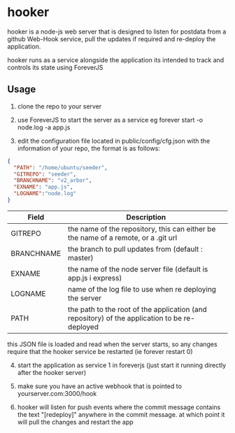 hooker
======

hooker is a node-js web server that is designed to listen for postdata from a github Web-Hook service, pull the updates if required and re-deploy the application.

hooker runs as a service alongside the application its intended to track and controls its state using ForeverJS

## Usage

1) clone the repo to your server

2) use ForeverJS to start the server as a service eg forever start -o node.log -a app.js

3) edit the configuration file located in public/config/cfg.json with the information of your repo, the format is as follows:

```json
{
  "PATH": "/home/ubuntu/seeder",
  "GITREPO": "seeder",
  "BRANCHNAME": "v2_arbor",
  "EXNAME": "app.js",
  "LOGNAME":"node.log"
}
```

| Field      | Description                                                                                   |
|------------|-----------------------------------------------------------------------------------------------|
| GITREPO    | the name of the repository, this can either be the name of a remote, or a .git url            |
| BRANCHNAME | the branch to pull updates from (default : master)                                            |
| EXNAME     | the name of the node server file (default is app.js i express)                                |
| LOGNAME    | name of the log file to use when re deploying the server                                      |
| PATH       | the path to the root of the application (and repository) of the application to be re-deployed |

this JSON file is loaded and read when the server starts, so any changes require that the hooker service be restarted (ie forever restart 0)

4) start the application as service 1 in foreverjs (just start it running directly after the hooker server)

5) make sure you have an active webhook that is pointed to yourserver.com:3000/hook

6) hooker will listen for push events where the commit message contains the text "[redeploy]" anywhere in the commit message. at which point it will pull the changes and restart the app
